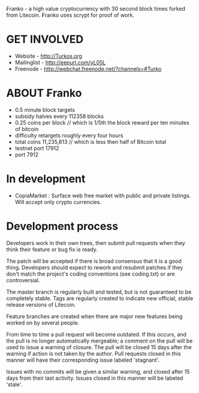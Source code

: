 ₣ranko - a high value cryptocurrency with 30 second block times forked from Litecoin. ₣ranko uses scrypt for proof of work.

GET INVOLVED
===================
 - Website     - http://Turkos.org
 - Mailinglist - http://eepurl.com/yL05L
 - Freenode    - http://webchat.freenode.net/?channels=#Turko

ABOUT ₣ranko
===================
 - 0.5 minute block targets
 - subsidy halves every 112358 blocks
 - 0.25 coins per block // which is 1/5th the block reward per ten minutes of bitcoin
 - difficulty retargets roughly every four hours
 - total coins 11,235,813 // which is less then half of Bitcoin total
 - testnet port 17912
 - port 7912

In development
===================
 - CopiaMarket : Surface web free market with public and private listings. Will accept only crypto currencies.

Development process
===================
Developers work in their own trees, then submit pull requests when
they think their feature or bug fix is ready.

The patch will be accepted if there is broad consensus that it is a
good thing.  Developers should expect to rework and resubmit patches
if they don't match the project's coding conventions (see coding.txt)
or are controversial.

The master branch is regularly built and tested, but is not guaranteed
to be completely stable. Tags are regularly created to indicate new
official, stable release versions of Litecoin.

Feature branches are created when there are major new features being
worked on by several people.

From time to time a pull request will become outdated. If this occurs, and
the pull is no longer automatically mergeable; a comment on the pull will
be used to issue a warning of closure. The pull will be closed 15 days
after the warning if action is not taken by the author. Pull requests closed
in this manner will have their corresponding issue labeled 'stagnant'.

Issues with no commits will be given a similar warning, and closed after
15 days from their last activity. Issues closed in this manner will be 
labeled 'stale'. 
